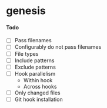 # genesis

#### Todo

- [ ] Pass filenames
- [ ] Configurably do not pass filenames
- [ ] File types
- [ ] Include patterns
- [ ] Exclude patterns
- [ ] Hook parallelism
  - Within hook
  - Across hooks
- [ ] Only changed files
- [ ] Git hook installation
